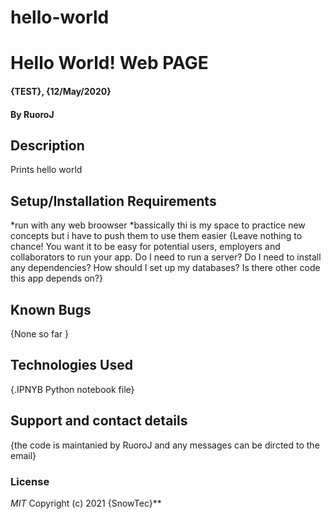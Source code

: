 # hello-world
# Hello World! Web PAGE
#### {TEST}, {12/May/2020}
#### By RuoroJ
## Description
Prints hello world
## Setup/Installation Requirements
*run with any web broowser
*bassically thi is my space to practice new concepts but i have to push them to use them easier
{Leave nothing to chance! You want it to be easy for potential users, employers and collaborators to run your app. Do I need to run a server? Do I need to install any dependencies? How should I set up my databases? Is there other code this app depends on?}
## Known Bugs
{None so far }
## Technologies Used
{.IPNYB Python notebook file}
## Support and contact details
{the code is maintanied by RuoroJ and any messages can be dircted to the email}
### License
*MIT*
Copyright (c) 2021 {SnowTec}**
